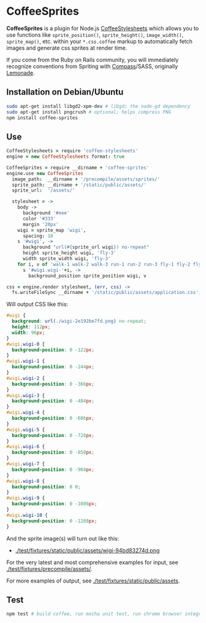 # CoffeeSprites

**CoffeeSprites** is a plugin for Node.js [CoffeeStylesheets](https://github.com/mikesmullin/coffee-stylesheets)
which allows you to use functions like `sprite_position()`, `sprite_height()`, `image_width()`, `sprite_map()`, etc.
within your `*.css.coffee` markup to automatically fetch images and generate css sprites at render time.

If you come from the Ruby on Rails community, you will immediately recognize conventions from Spriting
with [Compass](http://compass-style.org/help/tutorials/spriting/)/SASS, originally [Lemonade](http://www.hagenburger.net/BLOG/Lemonade-CSS-Sprites-for-Sass-Compass.html).

## Installation on Debian/Ubuntu

```bash
sudo apt-get install libgd2-xpm-dev # libgd; the node-gd dependency
sudo apt-get install pngcrush # optional; helps compress PNG
npm install coffee-sprites
```

## Use

```coffeescript
CoffeeStylesheets = require 'coffee-stylesheets'
engine = new CoffeeStylesheets format: true

CoffeeSprites = require __dirname + 'coffee-sprites'
engine.use new CoffeeSprites
  image_path:  __dirname + '/precompile/assets/sprites/'
  sprite_path: __dirname + '/static/public/assets/'
  sprite_url:  '/assets/'

  stylesheet = ->
    body ->
      background '#eee'
      color '#333'
      margin '20px'
    wigi = sprite_map 'wigi',
      spacing: 10
    s '#wigi', ->
      background "url(#{sprite_url wigi}) no-repeat"
      height sprite_height wigi, 'fly-3'
      width sprite_width wigi, 'fly-3'
    for i, v of 'walk-1 walk-2 walk-3 run-1 run-2 run-3 fly-1 fly-2 fly-3 fall jump'.split ' '
      s '#wigi.wigi-'+i, ->
        background_position sprite_position wigi, v

css = engine.render stylesheet, (err, css) ->
  fs.writeFileSync __dirname + '/static/public/assets/application.css', css
```

Will output CSS like this:

```css
#wigi {
  background: url(./wigi-2e192be7fd.png) no-repeat;
  height: 112px;
  width: 96px;
}
#wigi.wigi-0 {
  background-position: 0 -122px;
}
#wigi.wigi-1 {
  background-position: 0 -244px;
}
#wigi.wigi-2 {
  background-position: 0 -366px;
}
#wigi.wigi-3 {
  background-position: 0 -484px;
}
#wigi.wigi-4 {
  background-position: 0 -606px;
}
#wigi.wigi-5 {
  background-position: 0 -728px;
}
#wigi.wigi-6 {
  background-position: 0 -850px;
}
#wigi.wigi-7 {
  background-position: 0 -968px;
}
#wigi.wigi-8 {
  background-position: 0 0;
}
#wigi.wigi-9 {
  background-position: 0 -1086px;
}
#wigi.wigi-10 {
  background-position: 0 -1208px;
}
```

And the sprite image(s) will turn out like this:

 * [./test/fixtures/static/public/assets/wigi-94bd83274d.png](https://github.com/mikesmullin/coffee-sprites/blob/stable/static/test/fixtures/static/public/assets/wigi-94bd83274d.png)

For the very latest and most comprehensive examples for input, see [./test/fixtures/precompile/assets/](https://github.com/mikesmullin/coffee-sprites/blob/stable/test/fixtures/precompile/assets/).

For more examples of output, see [./test/fixtures/static/public/assets](https://github.com/mikesmullin/coffee-sprites/tree/stable/test/fixtures/static/public/assets).

## Test

```bash
npm test # build coffee, run mocha unit test, run chrome browser integration test
```
